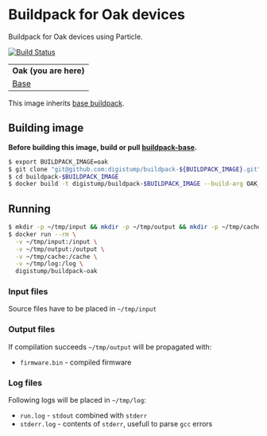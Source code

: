 # Buildpack for Oak devices
Buildpack for Oak devices using Particle.

[![Build Status](https://travis-ci.org/digistump/buildpack-oak.svg)](https://travis-ci.org/digistump/buildpack-oak)

| |
|---|
| **Oak (you are here)**    |
| [Base](https://github.com/spark/buildpack-base) |

This image inherits [base buildpack](https://github.com/spark/buildpack-base).

## Building image

**Before building this image, build or pull [buildpack-base](https://github.com/spark/buildpack-base).**

```bash
$ export BUILDPACK_IMAGE=oak
$ git clone "git@github.com:digistump/buildpack-${BUILDPACK_IMAGE}.git"
$ cd buildpack-$BUILDPACK_IMAGE
$ docker build -t digistump/buildpack-$BUILDPACK_IMAGE --build-arg OAK_CORE_VERSION=1.0.5 .
```

## Running

```bash
$ mkdir -p ~/tmp/input && mkdir -p ~/tmp/output && mkdir -p ~/tmp/cache
$ docker run --rm \
  -v ~/tmp/input:/input \
  -v ~/tmp/output:/output \
  -v ~/tmp/cache:/cache \
  -v ~/tmp/log:/log \
  digistump/buildpack-oak
```

### Input files
Source files have to be placed in `~/tmp/input`

### Output files
If compilation succeeds `~/tmp/output` will be propagated with:

* `firmware.bin` - compiled firmware

### Log files
Following logs will be placed in `~/tmp/log`:

* `run.log` - `stdout` combined with `stderr`
* `stderr.log` - contents of `stderr`, usefull to parse `gcc` errors
